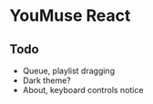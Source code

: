 # YouMuse React

## Todo

* Queue, playlist dragging
* Dark theme?
* About, keyboard controls notice
